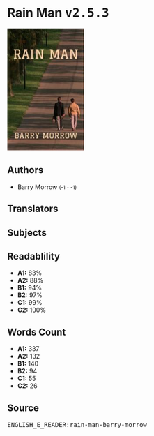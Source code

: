 # Rain Man <kbd>v2.5.3</kbd>

![](./cover.medium.jpg "")

## Authors


 - Barry Morrow <small>(-1 - -1)</small>

## Translators



## Subjects



## Readablility


 - **A1:** 83%
 - **A2:** 88%
 - **B1:** 94%
 - **B2:** 97%
 - **C1:** 99%
 - **C2:** 100%

## Words Count


 - **A1:** 337
 - **A2:** 132
 - **B1:** 140
 - **B2:** 94
 - **C1:** 55
 - **C2:** 26

## Source


<kbd>ENGLISH_E_READER:rain-man-barry-morrow</kbd>
